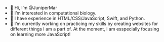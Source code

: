 - 👋 Hi, I’m @JuniperMar
- 👀 I’m interested in computational biology.
- 🌱 I have experience in HTML/CSS/JavaScript, Swift, and Python.
- 🦉 I’m currently working on practicing my skills by creating websites for different things I am a part of. At the moment, I am esspecially focusing on learning more JavaScript!

<!---
JuniperMar/JuniperMar is a ✨ special ✨ repository because its `README.md` (this file) appears on your GitHub profile.
You can click the Preview link to take a look at your changes.
--->
